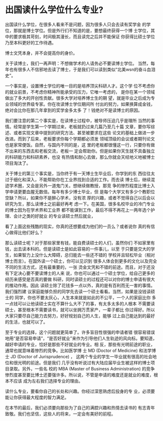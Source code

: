 # 出国读什么学位什么专业?

出国读什么学位，在很多人看来不是问题，因为很多人只会去读有奖学金 的学位，那就是博士学位。但是外行们不知道的是，要想最终获得一个博 士学位，其中的要求极其苛刻，时间极其漫长，而且读完之后并不能保证 你获得比硕士学位乃至本科更好的工作待遇。

博士文凭本身，并不会提高你的身价。

关于读博士，我们一再声明：不想做学术的人请务必不要读博士学位。 当然，每年也有很多人不信邪地去读了博士，于是我们可以读到类似“北美wsn的奋斗血泪史”。

一个事实是，设置博士学位的唯一目的是培养顶尖科研人才。这个学 位不考虑你的就业前景，不考虑你精神所能承受的压力，它唯一考虑的， 是你在某一个领域做出了多大的开创性贡献。很多大学对培养博士生的期 望，就是毕业之后成为专业领域的世界级专家。你在攻读博士学位期间所 付出的努力，如果换算成金钱，绝对会比你在那几年拿到的奖学金多太多 了！钱绝对不是读博士的原因。

我们要注意的第二个事实是，在读博士过程中，被导师压迫几乎是理所 当然的事情。经常是学生第一个学期过来，老板就扔过来几篇乃至几十篇 文章，要你写综述、或者实现文章中提到的研究方法、甚至被要求在这些 论文的基础上做进一步改进。而到了后来，老板要求你每个学期都必须发 领域顶级的会议或者期刊论文也是家常便饭。自然，与国内不同的是，这 里的老板都很懂这一行，只要你有做不出来的东西去和老板交流，老板一 定会帮助你。但是如果你天生就不具备独立的科研能力和科研素养，也没 有热情和耐心去做，那么你就会天经地义地被博士项目淘汰了。

关于博士的第三个事实是，当你终于有一天博士生毕业后，你学到的东 西往往太过于细化和深入，不能帮助你在工业界找到合适的工作。而去读 博士后，继续混迹学术圈，又会是另外一道鬼门关。想继续做教授，那竞 争的惨烈程度比博士入学申请更要血腥无数倍。每年有多少博士毕业，但 是每个大学又有多少个教职位空缺？所以，如果你不是醉心学术，没有浓 厚的兴趣，或者不觉得自己以后会以研究为生，那么读博士之前最好再考 虑一下。在美国，很多名校毕业的冷门专业的博士因为在学术界和工业界 都不能谋到工作，最后不得不再花上一两年选个护理、会计之类的好就业 的专业读硕士然后就业，

看了上面这些残酷的现实，你真的还想要成为他们的一员么？或者说你 真的有信心做得比他们好么？

那么读硕士呢？对于那些家里有钱，能自费读硕士的人们，虽然你们 不如家里有钱，出去读本科的。但是读硕士是如此容易的一件事儿，以至 于只要是交大的学生，如果智力上没什么大障碍，总归能去一些还不错的 学校并且轻松毕业（相对博士而言）。在国外读一个硕士，你可以见识到 很多人体会到更多的文化以及完全不同的生活方式，还有最重要的，一张 烫金文凭和不错的前途。而且，对于还没有下定决心要不要读博士的人来 说，你也可以通过一个硕士学位，给自己更多的经历来感受是否真的要做 科研，同时读硕士的过程还可以对你的博士申请有很大的推动作用。因此 读硕士除了花钱多一点以外，真的是有百利而无一害的事情。我们强烈建 议家庭能够负担的同学先去读一个硕士看看。当然，如果是没钱读硕士的 同学，你也不要太灰心，人生本来就是如此的不公平，一个人的家庭比你 多一点钱可以让他读硕士实在不算什么大不了的事，有太多太多的人根本 不需要读硕士，甚至根本不需要读书，就可以坐拥万贯家产，一辈子都比 你过得好。所以大家只要尽自己能力去努力，好好规划自己的人生，能够 过上自己能达到的最好的生活，也就可以了。

至于专业的选择，这个问题就更简单了。许多盲目性很强的申请者错 很容易错误地用“是否容易申请”，“是否好就业”来作为引导他们人生轨迹的风向标。要知道，越好申请的专业，恰好是那些不好就业的专业。相 反，那些有光明前途的职业，通常也就意味着惨烈的竞争。比如医学博 士 MD \(Doctor of Medicine\) 和法学博士 JD \(Doctor of Jurisprudence\) ， 这两个专业的学生一毕业就有很高的社会地位和很光明的前途。但是我们 几乎没有听说过有大陆应届毕业生被这样的博士项目录取。另外，一些名 校的 MBA \(Master of Business Administration\) 的竞争惨烈度甚至要比博士还要强许多。所以说，不管是申请的难度还是就业的难度，根本不应该 成为左右我们选择专业的理由。

读什么专业，要看你自己的长处和兴趣。你经过深思熟虑后投身的专 业，必须要能让你获得最大程度的智力满足。

在本节的最后，我们必须要向那些为了自己的满腔兴趣和热情去读书的 有志青年致敬。我们也坚信，这些人的将来，一定会有美好的前程。

